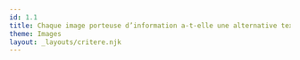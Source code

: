 ```yaml
---
id: 1.1
title: Chaque image porteuse d’information a-t-elle une alternative textuelle ?
theme: Images
layout: _layouts/critere.njk
---
```



